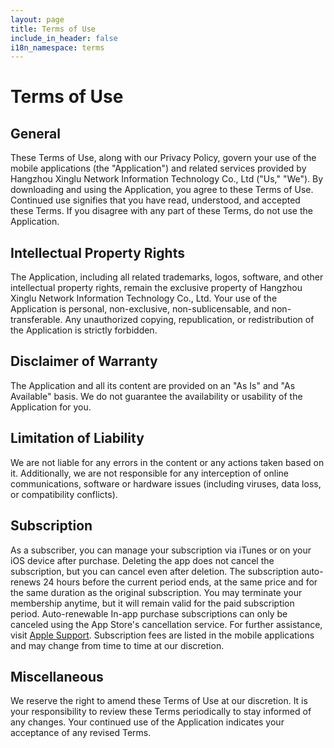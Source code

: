 ```yaml
---
layout: page
title: Terms of Use
include_in_header: false
i18n_namespace: terms
---
```


# Terms of Use

## General

These Terms of Use, along with our Privacy Policy, govern your use of the mobile applications (the "Application") and related services provided by Hangzhou Xinglu Network Information Technology Co., Ltd ("Us," "We"). By downloading and using the Application, you agree to these Terms of Use. Continued use signifies that you have read, understood, and accepted these Terms. If you disagree with any part of these Terms, do not use the Application.

## Intellectual Property Rights

The Application, including all related trademarks, logos, software, and other intellectual property rights, remain the exclusive property of Hangzhou Xinglu Network Information Technology Co., Ltd. Your use of the Application is personal, non-exclusive, non-sublicensable, and non-transferable. Any unauthorized copying, republication, or redistribution of the Application is strictly forbidden.

## Disclaimer of Warranty

The Application and all its content are provided on an "As Is" and "As Available" basis. We do not guarantee the availability or usability of the Application for you.

## Limitation of Liability

We are not liable for any errors in the content or any actions taken based on it. Additionally, we are not responsible for any interception of online communications, software or hardware issues (including viruses, data loss, or compatibility conflicts).

## Subscription

As a subscriber, you can manage your subscription via iTunes or on your iOS device after purchase. Deleting the app does not cancel the subscription, but you can cancel even after deletion. The subscription auto-renews 24 hours before the current period ends, at the same price and for the same duration as the original subscription. You may terminate your membership anytime, but it will remain valid for the paid subscription period. Auto-renewable In-app purchase subscriptions can only be canceled using the App Store's cancellation service. For further assistance, visit [Apple Support](https://support.apple.com/en-us/HT202039). Subscription fees are listed in the mobile applications and may change from time to time at our discretion.

## Miscellaneous

We reserve the right to amend these Terms of Use at our discretion. It is your responsibility to review these Terms periodically to stay informed of any changes. Your continued use of the Application indicates your acceptance of any revised Terms.